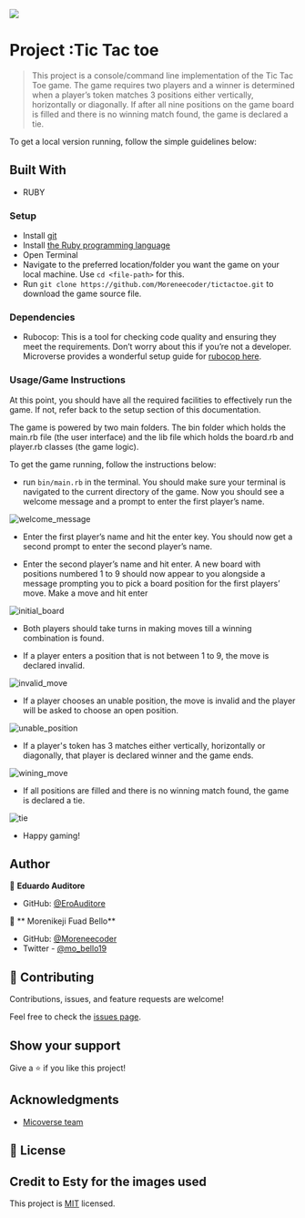 ![](https://img.shields.io/badge/Microverse-blueviolet)

# Project :Tic Tac toe

> This project is a console/command line implementation of the Tic Tac Toe game. The game requires two players and a winner is determined when a player’s token matches 3 positions either vertically, horizontally or diagonally. If after all nine positions on the game board is filled and there is no winning match found, the game is declared a tie.

To get a local version running, follow the simple guidelines below:

## Built With

- RUBY

### Setup

- Install [git](https://git-scm.com/downloads)
- Install [the Ruby programming language](https://ruby-doc.org/downloads/)
- Open Terminal
- Navigate to the preferred location/folder you want the game on your local machine. Use `cd <file-path>` for this.
- Run `git clone https://github.com/Moreneecoder/tictactoe.git` to download the game source file.

### Dependencies

- Rubocop: This is a tool for checking code quality and ensuring they meet the requirements. Don’t worry about this if you’re not a developer. Microverse provides a wonderful setup guide for [rubocop here](https://github.com/microverseinc/linters-config/tree/master/ruby).

### Usage/Game Instructions

At this point, you should have all the required facilities to effectively run the game. If not, refer back to the setup section of this documentation.

The game is powered by two main folders. The bin folder which holds the main.rb file (the user interface) and the lib file which holds the board.rb and player.rb classes (the game logic).

To get the game running, follow the instructions below:

- run `bin/main.rb` in the terminal. You should make sure your terminal is navigated to the current directory of the game. Now you should see a welcome message and a prompt to enter the first player’s name.

![welcome_message](https://user-images.githubusercontent.com/60273425/109024510-77f0df80-7683-11eb-9fb8-a54f69de7155.PNG)

- Enter the first player’s name and hit the enter key. You should now get a second prompt to enter the second player’s name.

- Enter the second player’s name and hit enter. A new board with positions numbered 1 to 9 should now appear to you alongside a message prompting you to pick a board position for the first players’ move. Make a move and hit enter

![initial_board](https://user-images.githubusercontent.com/60273425/109024795-ba1a2100-7683-11eb-85c8-5bc2cec38081.PNG)

- Both players should take turns in making moves till a winning combination is found.

- If a player enters a position that is not between 1 to 9, the move is declared invalid.

![invalid_move](https://user-images.githubusercontent.com/60273425/109025810-b044ed80-7684-11eb-9aca-202845855f46.PNG)

- If a player chooses an unable position, the move is invalid and the player will be asked to choose an open position.

![unable_position](https://user-images.githubusercontent.com/60273425/109025989-de2a3200-7684-11eb-86a1-c8acb61b49e9.PNG)

- If a player's token has 3 matches either vertically, horizontally or diagonally, that player is declared winner and the game ends.

![wining_move](https://user-images.githubusercontent.com/60273425/109026186-15004800-7685-11eb-82c4-39c177f1a2f2.PNG)

- If all positions are filled and there is no winning match found, the game is declared a tie.

![tie](https://user-images.githubusercontent.com/60273425/109026833-ca330000-7685-11eb-9c97-e6d4f88ae66b.PNG)

- Happy gaming!

## Author

👤 **Eduardo Auditore**

- GitHub: [@EroAuditore](https://github.com/EroAuditore)

👤 ** Morenikeji Fuad Bello**

- GitHub: [@Moreneecoder](https://github.com/Moreneecoder)
- Twitter - [@mo_bello19](https://twitter.com/mo_bello19)

## 🤝 Contributing

Contributions, issues, and feature requests are welcome!

Feel free to check the [issues page](https://github.com/issues).

## Show your support

Give a ⭐️ if you like this project!

## Acknowledgments

- [Micoverse team](https://microverse.pathwright.com/library/fast-track-curriculum/69047/path/step/57421588/)

## 📝 License

## Credit to Esty for the images used

This project is [MIT](https://opensource.org/licenses/MIT) licensed.
